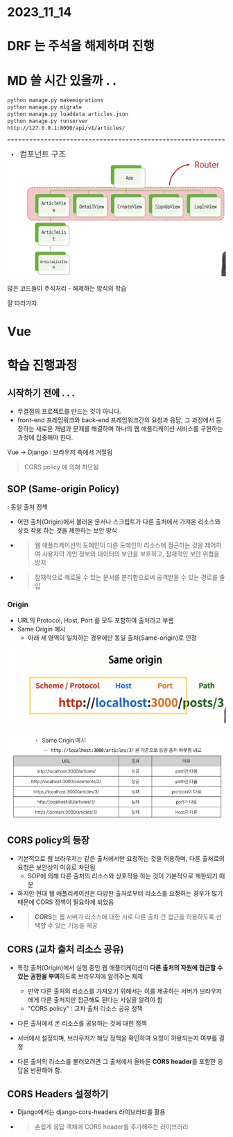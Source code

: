 # 2023_11_14

# DRF 는 주석을 해제하며 진행

#  MD 쓸 시간 있을까 . . 


```
python manage.py makemigrations
python manage.py migrate
python manage.py loaddata articles.json  
python manage.py runserver
http://127.0.0.1:8000/api/v1/articles/
```

![Alt text](image.png)


많은 코드들이 주석처리 - 해제하는 방식의 학습

잘 따라가자. 

# Vue 
# 학습 진행과정


## 시작하기 전에 . . .
- 무결점의 프로젝트를 만드는 것이 아니다.
- front-end 프레임워크와 back-end 프레임워크간의 요청과 응답, 그 과정에서 등장하는 새로운 개념과 문제를 해결하며 하나의 웹 애플리케이션 서비스를 구현하는 과정에 집중해야 한다.


Vue -> Django : 브라우저 측에서 거절됨
> CORS policy 에 의해 차단됨
>

## SOP (Same-origin Policy)
: 동일 출처 정책
- 어떤 출처(Origin)에서 불러온 문서나 스크립트가 다른 출처에서 가져온 리소스와 상호 작용 하는 것을 제한하는 보안 방식
- > 웹 애플리케이션의 도메인이 다른 도메인의 리소스에 접근하는 것을 제어하여 사용자의 개인 정보와 데이터의 보안을 보호하고, 잠재적인 보안 위협을 방지
- > 잠재적으로 해로울 수 있는 문서를 분리함으로써 공격받을 수 있는 경로를 줄임

### Origin 
- URL의 Protocol, Host, Port 를 모두 포함하여 출처라고 부름 
- Same Origin 예시 
  - 아래 세 영역이 일치하는 경우에만 동일 출처(Same-origin)로 인정
  
![Alt text](image-1.png) 

![Alt text](image-2.png)

## CORS policy의 등장 
- 기본적으로 웹 브라우저는 같은 출처에서만 요청하는 것을 허용하며, 다른 출처로의 요청은 보안상의 이유로 차단됨
  - SOP에 의해 다른 출처의 리소스와 상호작용 하는 것이 기본적으로 제한되기 때문
- 하지만 현대 웹 애플리케이션은 다양한 출처로부터 리소스를 요청하는 경우가 많기 때문에 CORS 정책이 필요하게 되었음 
- > **CORS**는 웹 서버가 리소스에 대한 서로 다른 출처 간 접근을 허용하도록 선택할 수 있는 기능을 제공

## CORS (교차 출처 리소스 공유)
- 특정 출처(Origin)에서 실행 중인 웹 애플리케이션이 **다른 출처의 자원에 접근할 수 있는 권한을 부여**하도록 브라우저에 알려주는 체제 
  - 만약 다른 출처의 리소스를 가져오기 위해서는 이를 제공하는 서버가 브라우저에게 다른 출처지만 접근해도 된다는 사실을 알려야 함 
  - "CORS policy" : 교차 출처 리소스 공유 정책


- 다른 출처에서 온 리소스를 공유하는 것에 대한 정책
- 서버에서 설정되며, 브라우저가 해당 정책을 확인하여 요청이 허용되는지 여부를 결정
- 다른 출처의 리소스를 불러오려면 그 출처에서 올바른 **CORS header**를 포함한 응답을 반환해야 함.

## CORS Headers 설정하기 
- Django에서는 django-cors-headers 라이브러리를 활용
- > 손쉽게 응답 객체에 CORS header를 추가해주는 라이브러리

